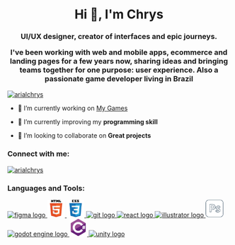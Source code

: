 <h1 align="center">Hi 👋, I'm Chrys</h1>
<h3 align="center"> UI/UX designer, creator of interfaces and epic journeys.

I've been working with web and mobile apps, ecommerce and landing pages for a few years now, sharing ideas and bringing teams together for one purpose: user experience.
Also a passionate game developer living in Brazil</h3>

<p align="left"> <a href="https://twitter.com/arialchrys" target="blank"><img src="https://img.shields.io/twitter/follow/arialchrys?logo=twitter&style=for-the-badge" alt="arialchrys" /></a> </p>

- 🔭 I’m currently working on [My Games](https://chrystian-ariel.itch.io/)

- 🌱 I’m currently improving my **programming skill**

- 👯 I’m looking to collaborate on **Great projects**

<h3 align="left">Connect with me:</h3>
<p align="left">
<a href="https://twitter.com/arialchrys" target="blank"><img align="center" src="https://raw.githubusercontent.com/rahuldkjain/github-profile-readme-generator/master/src/images/icons/Social/twitter.svg" alt="arialchrys" height="30" width="40" /></a>
</p>

<h3 align="left">Languages and Tools:</h3>
<p align="left"> <a href="https://www.figma.com/" target="_blank" rel="noreferrer"> <img src="https://www.vectorlogo.zone/logos/figma/figma-icon.svg" alt="figma logo" width="40" height="40"/> </a> <a href="https://www.w3.org/html/" target="_blank" rel="noreferrer"> <img src="https://raw.githubusercontent.com/devicons/devicon/master/icons/html5/html5-original-wordmark.svg" alt="html5 logo" width="40" height="40"/> </a> <a href="https://www.w3schools.com/css/" target="_blank" rel="noreferrer"> <img src="https://raw.githubusercontent.com/devicons/devicon/master/icons/css3/css3-original-wordmark.svg" alt="css3 logo" width="40" height="40"/> </a> <a href="https://git-scm.com/" target="_blank" rel="noreferrer"> <img src="https://www.vectorlogo.zone/logos/git-scm/git-scm-icon.svg" alt="git logo" width="40" height="40"/> </a> <a href="https://react.dev" target="_blank" rel="noreferrer"> <img src="https://upload.wikimedia.org/wikipedia/commons/thumb/a/a7/React-icon.svg/512px-React-icon.svg.png" alt="react logo" width="40" height="40"/> </a> <a href="https://www.adobe.com/in/products/illustrator.html" target="_blank" rel="noreferrer"> <img src="https://www.vectorlogo.zone/logos/adobe_illustrator/adobe_illustrator-icon.svg" alt="illustrator logo" width="40" height="40"/> </a> <a href="https://www.photoshop.com/en" target="_blank" rel="noreferrer"> <img src="https://raw.githubusercontent.com/devicons/devicon/master/icons/photoshop/photoshop-line.svg" alt="photoshop logo" width="40" height="40"/> </a> <a href="https://godotengine.org" target="_blank" rel="noreferrer"> <img src="https://upload.wikimedia.org/wikipedia/commons/6/6a/Godot_icon.svg" alt="godot engine logo" width="40" height="40"/> </a> <a href="https://www.w3schools.com/cs/" target="_blank" rel="noreferrer"> <img src="https://raw.githubusercontent.com/devicons/devicon/master/icons/csharp/csharp-original.svg" alt="csharp logo" width="40" height="40"/> </a> <a href="https://unity.com/" target="_blank" rel="noreferrer"> <img src="https://www.vectorlogo.zone/logos/unity3d/unity3d-icon.svg" alt="unity logo" width="40" height="40"/> </a> </p>
